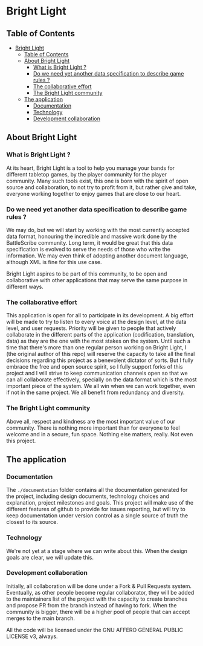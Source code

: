# Bright Light

## Table of Contents

- [Bright Light](#bright-light)
  - [Table of Contents](#table-of-contents)
  - [About Bright Light](#about-bright-light)
    - [What is Bright Light ?](#what-is-bright-light-)
    - [Do we need yet another data specification to describe game rules ?](#do-we-need-yet-another-data-specification-to-describe-game-rules-)
    - [The collaborative effort](#the-collaborative-effort)
    - [The Bright Light community](#the-bright-light-community)
  - [The application](#the-application)
    - [Documentation](#documentation)
    - [Technology](#technology)
    - [Development collaboration](#development-collaboration)

## About Bright Light

### What is Bright Light ?

At its heart, Bright Light is a tool to help you manage your bands for different tabletop games, by the player community
for the player community. Many such tools exist, this one is born with the spirit of open source and collaboration, to
not try to profit from it, but rather give and take, everyone working together to enjoy games that are close to our
heart.

### Do we need yet another data specification to describe game rules ?

We may do, but we will start by working with the most currently accepted data format, honouring the incredible and massive
work done by the BattleScribe community. Long term, it would be great that this data specification is evolved to serve
the needs of those who write the information. We may even think of adopting another document language, although XML is
fine for this use case.

Bright Light aspires to be part of this community, to be open and collaborative with other applications that may serve
the same purpose in different ways.

### The collaborative effort

This application is open for all to participate in its development. A big effort will be made to try to listen to every
voice at the design level, at the data level, and user requests. Priority will be given to people that actively collaborate
in the different parts of the application (codification, translation, data) as they are the one with the most stakes on
the system.
Until such a time that there's more than one regular person working on Bright Light, I (the original author of this repo)
will reserve the capacity to take all the final decisions regarding this project as a benevolent dictator of sorts. But I 
fully embrace the free and open source spirit, so I fully support forks of this project and I will strive to keep 
communication channels open so that we can all collaborate effectively, specially on the data format which is the most
important piece of the system. We all win when we can work together, even if not in the same project. We all benefit from
redundancy and diversity.

### The Bright Light community

Above all, respect and kindness are the most important value of our community. There is nothing more important than for
everyone to feel welcome and in a secure, fun space. Nothing else matters, really. Not even this project. 

## The application

### Documentation

The `./documentation` folder contains all the documentation generated for the project, including design documents, technology choices
and explanation, project milestones and goals. This project will make use of the different features of github to provide
for issues reporting, but will try to keep documentation under version control as a single source of truth the closest
to its source.

### Technology

We're not yet at a stage where we can write about this. When the design goals are clear, we will update this.

### Development collaboration

Initially, all collaboration will be done under a Fork & Pull Requests system. Eventually, as other people become regular
collaborator, they will be added to the maintainers list of the project with the capacity to create branches and propose
PR from the branch instead of having to fork. When the community is bigger, there will be a higher pool of people that
can accept merges to the main branch.

All the code will be licensed under the GNU AFFERO GENERAL PUBLIC LICENSE v3, always. 
